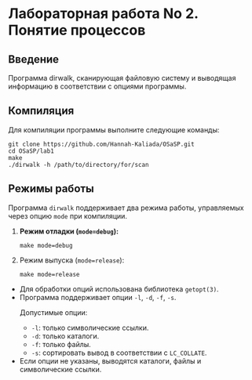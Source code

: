 <h1>Лабораторная работа No 2. Понятие процессов</h1>

<h2>Введение</h2>
<p>Программa dirwalk, сканирующая файловую систему и выводящая
информацию в соответствии с опциями программы.</p>

<h2>Компиляция</h2>
<p>Для компиляции программы выполните следующие команды:</p>
<pre>
<code>git clone https://github.com/Hannah-Kaliada/OSaSP.git</code>
<code>cd OSaSP/lab1</code>
<code>make</code>
<code>./dirwalk -h /path/to/directory/for/scan</code>
</pre>

<h2>Режимы работы</h2>

<p>Программа <code>dirwalk</code> поддерживает два режима работы, управляемых через опцию <code>mode</code> при компиляции.</p>
<ol>
    <li><strong>Режим отладки (<code>mode=debug</code>):</strong></li>
    <pre><code>make mode=debug</code></pre>
    <li>Режим выпуска (<code>mode=release</code>):</strong></li>
    <pre><code>make mode=release</code></pre>
</ol>
<ul>
    <li>Для обработки опций использована библиотека <code>getopt(3)</code>.</li>
    <li>Программа поддерживает опции <code>-l</code>, <code>-d</code>, <code>-f</code>, <code>-s</code>.</li>
    <p>Допустимые опции:</p>
<ul>
    <li><code>-l</code>: только символические ссылки.</li>
    <li><code>-d</code>: только каталоги.</li>
    <li><code>-f</code>: только файлы.</li>
    <li><code>-s</code>: сортировать вывод в соответствии с <code>LC_COLLATE</code>.</li>
</ul>
    <li>Если опции не указаны, выводятся каталоги, файлы и символические ссылки.</li>
</ul>



